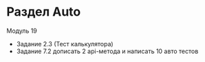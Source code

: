 # Раздел Auto
Модуль 19
 - Задание 2.3 (Тест калькулятора)
 - Задание 7.2 дописать 2 api-метода и написать 10 авто тестов


